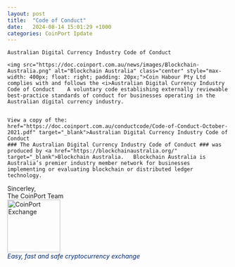 ```yaml
---
layout: post
title:  "Code of Conduct"
date:   2024-08-14 15:01:29 +1000
categories: CoinPort Ipdate
---
```


<meta http-equiv="Content-Type" content="text/html; charset=UTF-8" />
        <link rel="shortcut icon" type="image/ico" href="https://doc.coinport.com.au/favicon.ico" />
        <link href="../style.css" rel="stylesheet" />
        <link rel="preconnect" href="https://fonts.gstatic.com/" crossorigin>
        <link href="https://fonts.googleapis.com/css?family=Poppins:wght@400,500,600|Roboto&display=swap" rel="stylesheet">
    

    Australian Digital Currency Industry Code of Conduct
    
    <img src="https://doc.coinport.com.au/news/images/Blockchain-Australia.png" alt="Blockchain Australia" class="center" style="max-width: 400px; float: right; padding: 20px;">Coin Habour Pty Ltd complies with and follows the <i>Australian Digital Currency Industry Code of Conduct    A voluntary code establishing externally reviewable best-practice standards of conduct for businesses operating in the Australian digital currency industry. 


    View a copy of the:  href="https://doc.coinport.com.au/conductcode/Code-of-Conduct-October-2021.pdf" target="_blank">Australian Digital Currency Industry Code of Conduct
    ### The Australian Digital Currency Industry Code of Conduct ### was produced by <a href="https://blockchainaustralia.org/" target="_blank">Blockchain Australia.   Blockchain Australia is Australia’s premier industry member network for businesses implementing or evaluating blockchain or distributed ledger technology.






<p>
Sincerley, <br />
The CoinPort Team <br />
<img src="https://doc.coinport.com.au/images/logos/signature_logo.png" alt="CoinPort Exchange" width="120" /><br />
<span style="color: #022873;"><em>Easy, fast and safe cryptocurrency exchange</em></span>
</p>
